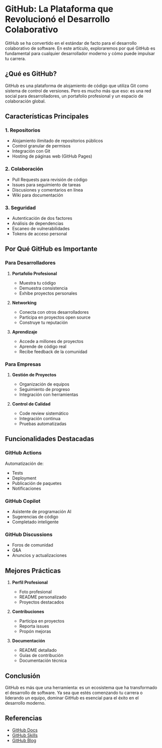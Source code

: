 # GitHub: La Plataforma que Revolucionó el Desarrollo Colaborativo

GitHub se ha convertido en el estándar de facto para el desarrollo colaborativo de software. En este artículo, exploraremos por qué GitHub es fundamental para cualquier desarrollador moderno y cómo puede impulsar tu carrera.

## ¿Qué es GitHub?

GitHub es una plataforma de alojamiento de código que utiliza Git como sistema de control de versiones. Pero es mucho más que eso: es una red social para desarrolladores, un portafolio profesional y un espacio de colaboración global.

## Características Principales

### 1. Repositorios
- Alojamiento ilimitado de repositorios públicos
- Control granular de permisos
- Integración con Git
- Hosting de páginas web (GitHub Pages)

### 2. Colaboración
- Pull Requests para revisión de código
- Issues para seguimiento de tareas
- Discusiones y comentarios en línea
- Wiki para documentación

### 3. Seguridad
- Autenticación de dos factores
- Análisis de dependencias
- Escaneo de vulnerabilidades
- Tokens de acceso personal

## Por Qué GitHub es Importante

### Para Desarrolladores
1. **Portafolio Profesional**
   - Muestra tu código
   - Demuestra consistencia
   - Exhibe proyectos personales

2. **Networking**
   - Conecta con otros desarrolladores
   - Participa en proyectos open source
   - Construye tu reputación

3. **Aprendizaje**
   - Accede a millones de proyectos
   - Aprende de código real
   - Recibe feedback de la comunidad

### Para Empresas
1. **Gestión de Proyectos**
   - Organización de equipos
   - Seguimiento de progreso
   - Integración con herramientas

2. **Control de Calidad**
   - Code review sistemático
   - Integración continua
   - Pruebas automatizadas

## Funcionalidades Destacadas

### GitHub Actions
Automatización de:
- Tests
- Deployment
- Publicación de paquetes
- Notificaciones

### GitHub Copilot
- Asistente de programación AI
- Sugerencias de código
- Completado inteligente

### GitHub Discussions
- Foros de comunidad
- Q&A
- Anuncios y actualizaciones

## Mejores Prácticas

1. **Perfil Profesional**
   - Foto profesional
   - README personalizado
   - Proyectos destacados

2. **Contribuciones**
   - Participa en proyectos
   - Reporta issues
   - Propón mejoras

3. **Documentación**
   - README detallado
   - Guías de contribución
   - Documentación técnica

## Conclusión

GitHub es más que una herramienta: es un ecosistema que ha transformado el desarrollo de software. Ya sea que estés comenzando tu carrera o liderando un equipo, dominar GitHub es esencial para el éxito en el desarrollo moderno.

## Referencias

- [GitHub Docs](https://docs.github.com)
- [GitHub Skills](https://skills.github.com)
- [GitHub Blog](https://github.blog) 